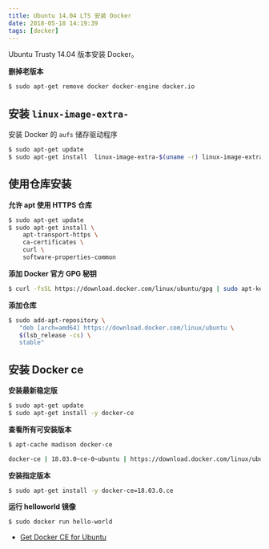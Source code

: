 ```yaml
---
title: Ubuntu 14.04 LTS 安装 Docker
date: 2018-05-18 14:19:39
tags: [docker]
---
```


Ubuntu Trusty 14.04 版本安装 Docker。

<!-- more --><!-- toc -->

**删掉老版本**

```bash
$ sudo apt-get remove docker docker-engine docker.io
```

## 安装 `linux-image-extra-`

安装 Docker 的 `aufs` 储存驱动程序

```bash
$ sudo apt-get update
$ sudo apt-get install  linux-image-extra-$(uname -r) linux-image-extra-virtual
```

## 使用仓库安装

**允许 apt 使用 HTTPS 仓库**

```bash
$ sudo apt-get update
$ sudo apt-get install \
    apt-transport-https \
    ca-certificates \
    curl \
    software-properties-common
```

**添加 Docker 官方 GPG 秘钥**

```bash
$ curl -fsSL https://download.docker.com/linux/ubuntu/gpg | sudo apt-key add -
```

**添加仓库**

```bash
$ sudo add-apt-repository \
   "deb [arch=amd64] https://download.docker.com/linux/ubuntu \
   $(lsb_release -cs) \
   stable"
```

## 安装 Docker ce

**安装最新稳定版**

```bash
$ sudo apt-get update
$ sudo apt-get install -y docker-ce
```

**查看所有可安装版本**

```bash
$ apt-cache madison docker-ce

docker-ce | 18.03.0~ce-0~ubuntu | https://download.docker.com/linux/ubuntu xenial/stable amd64 Packages
```

**安装指定版本**

```bash
$ sudo apt-get install -y docker-ce=18.03.0.ce
```

**运行 helloworld 镜像**

```bash
$ sudo docker run hello-world
```

- [Get Docker CE for Ubuntu](https://docs.docker.com/install/linux/docker-ce/ubuntu/)
